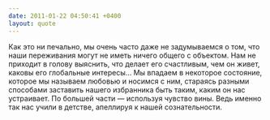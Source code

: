 ```yaml
---
date: 2011-01-22 04:50:41 +0400
layout: quote
---
```

Как это ни печально, мы очень часто даже не задумываемся о том, что наши переживания могут не иметь ничего общего с объектом. Нам не приходит в голову выяснить, что делает его счастливым, чем он живет, каковы его глобальные интересы… Мы впадаем в некоторое состояние, которое мы называем любовью и носимся с ним, стараясь разными способами заставить нашего избранника быть таким, каким он нас устраивает. По большей части — используя чувство вины. Ведь именно так нас учили в детстве, апеллируя к нашей сознательности.